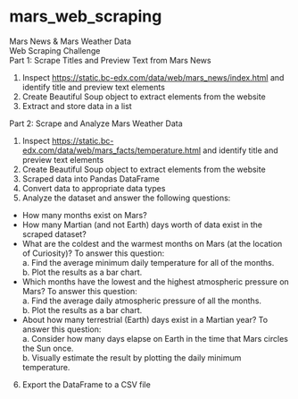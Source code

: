 # mars_web_scraping
Mars News &amp; Mars Weather Data <br>
Web Scraping Challenge <br>
Part 1: Scrape Titles and Preview Text from Mars News <br>

1. Inspect https://static.bc-edx.com/data/web/mars_news/index.html and identify title and preview text elements<br>
2. Create Beautiful Soup object to extract elements from the website<br>
3. Extract and store data in a list<br>

Part 2: Scrape and Analyze Mars Weather Data<br>
1. Inspect https://static.bc-edx.com/data/web/mars_facts/temperature.html and identify title and preview text elements<br>
2. Create Beautiful Soup object to extract elements from the website<br>
3. Scraped data into Pandas DataFrame <br>
4. Convert data to appropriate data types <br>
5. Analyze the dataset and answer the following questions: <br>
  - How many months exist on Mars?<br>
  - How many Martian (and not Earth) days worth of data exist in the scraped dataset?<br>
  - What are the coldest and the warmest months on Mars (at the location of Curiosity)? To answer this question:<br>
    a. Find the average minimum daily temperature for all of the months.<br>
    b. Plot the results as a bar chart.<br>
  - Which months have the lowest and the highest atmospheric pressure on Mars? To answer this question:<br>
    a. Find the average daily atmospheric pressure of all the months.<br>
    b. Plot the results as a bar chart.<br>
  - About how many terrestrial (Earth) days exist in a Martian year? To answer this question:<br>
    a. Consider how many days elapse on Earth in the time that Mars circles the Sun once.<br>
    b. Visually estimate the result by plotting the daily minimum temperature.<br>
6. Export the DataFrame to a CSV file<br>

